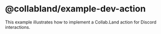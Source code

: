 # @collabland/example-dev-action

This example illustrates how to implement a Collab.Land action for Discord
interactions.
